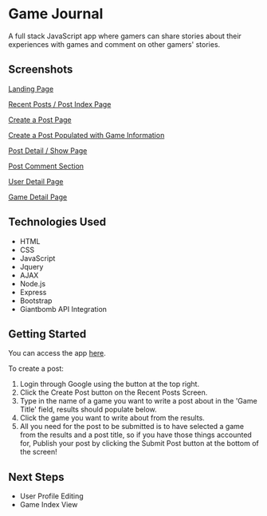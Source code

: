# Game Journal

A full stack JavaScript app where gamers can share stories about their experiences with games and comment on other gamers' stories.

## Screenshots

[Landing Page](./images/landingpage.png)

[Recent Posts / Post Index Page](./images/recentposts.png)

[Create a Post Page](./images/createapost.png)

[Create a Post Populated with Game Information](./images/createpostpopulated.png)

[Post Detail / Show Page](./images/postshowpage.png)

[Post Comment Section](./images/commentsection.png)

[User Detail Page](./images/userdetailpage.png)

[Game Detail Page](./images/gamedetailpage.png)

## Technologies Used

- HTML
- CSS
- JavaScript
- Jquery
- AJAX
- Node.js
- Express
- Bootstrap
- Giantbomb API Integration

## Getting Started

You can access the app [here](https://game-journal.herokuapp.com).

To create a post:

1. Login through Google using the button at the top right.
2. Click the Create Post button on the Recent Posts Screen.
3. Type in the name of a game you want to write a post about in the 'Game Title' field, results should populate below.
4. Click the game you want to write about from the results.
5. All you need for the post to be submitted is to have selected a game from the results and a post title, so if you have those things accounted for, Publish your post by clicking the Submit Post button at the bottom of the screen!

## Next Steps
- User Profile Editing
- Game Index View